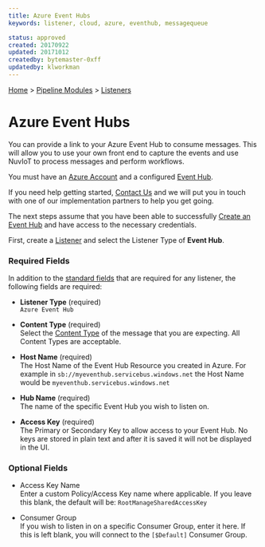 ```yaml
---
title: Azure Event Hubs
keywords: listener, cloud, azure, eventhub, messagequeue

status: approved
created: 20170922
updated: 20171012
createdby: bytemaster-0xff
updatedby: klworkman
---
```

[Home](../../Index.md) > [Pipeline Modules](../Index.md) > [Listeners](../Listener.md)

# Azure Event Hubs

You can provide a link to your Azure Event Hub to consume messages.  This will allow you
to use your own front end to capture the events and use NuvIoT to process messages and perform workflows.

You must have an [Azure Account](https://portal.azure.com) and a configured [Event Hub](https://docs.microsoft.com/en-us/azure/event-hubs/).

If you need help getting started, [Contact Us](http://support.nuviot.com/contactus?source=azureeventhub) and we will put you in touch with one 
of our implementation partners to help you get going.

The next steps assume that you have been able to successfully [Create an Event Hub](https://docs.microsoft.com/en-us/azure/event-hubs/event-hubs-create) and have access to the necessary credentials.

First, create a [Listener](../Listener.md) and select the Listener Type of **Event Hub**.

### Required Fields

In addition to the [standard fields](../../Topics/StandardFields.md) that are required for any listener, the following fields are required:

* **Listener Type** (required)  
`Azure Event Hub`

* **Content Type** (required)  
Select the [Content Type](../../Messaging/ContentTypes.md) of the message that you are expecting.  All Content Types are acceptable.

* **Host Name** (required)   
The Host Name of the Event Hub Resource you created in Azure.  For example in
```sb://myeventhub.servicebus.windows.net``` the Host Name would be ```myeventhub.servicebus.windows.net```

* **Hub Name** (required)    
The name of the specific Event Hub you wish to listen on.

* **Access Key** (required)    
The Primary or Secondary Key to allow access to your Event Hub.  No keys are stored in plain text and after it is saved it will not be displayed in the UI.

### Optional Fields

* Access Key Name   
Enter a custom Policy/Access Key name where applicable.  If you leave this blank, the default will be: ```RootManageSharedAccessKey``` 

* Consumer Group   
If you wish to listen in on a specific Consumer Group, enter it here.  If this is left blank, you will connect to the ```[$Default]``` Consumer Group.
